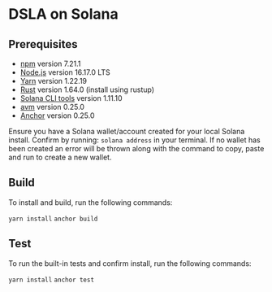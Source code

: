 # DSLA on Solana

## Prerequisites
* [npm](https://npmjs.com) version 7.21.1
* [Node.js](https://nodejs.org) version 16.17.0 LTS
* [Yarn](https://yarnpkg.com/getting-started/install) version 1.22.19
* [Rust](https://www.rust-lang.org/tools/install) version 1.64.0 (install using rustup)
* [Solana CLI tools](https://docs.solana.com/cli/install-solana-cli-tools) version 1.11.10
* [avm](https://www.anchor-lang.com/docs/installation) version 0.25.0
* [Anchor](https://www.anchor-lang.com/docs/installation) version 0.25.0

Ensure you have a Solana wallet/account created for your local Solana install. Confirm by running:
`solana address` in your terminal. If no wallet has been created an error will be thrown along with the command to copy, paste and run to create a new wallet.

## Build

To install and build, run the following commands:

`yarn install`
`anchor build`

## Test

To run the built-in tests and confirm install, run the following commands:

`yarn install`
`anchor test`